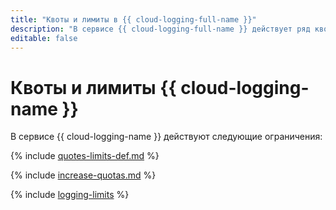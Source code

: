 ```yaml
---
title: "Квоты и лимиты в {{ cloud-logging-full-name }}"
description: "В сервисе {{ cloud-logging-full-name }} действует ряд квот и лимитов. Более подробно об ограничениях в сервисах вы узнаете из этой статьи."
editable: false
---
```


# Квоты и лимиты {{ cloud-logging-name }}

В сервисе {{ cloud-logging-name }} действуют следующие ограничения:

{% include [quotes-limits-def.md](../../_includes/quotes-limits-def.md) %}

{% include [increase-quotas.md](../../_includes/increase-quotas.md) %}

{% include [logging-limits](../../_includes/logging/logging-limits.md) %}